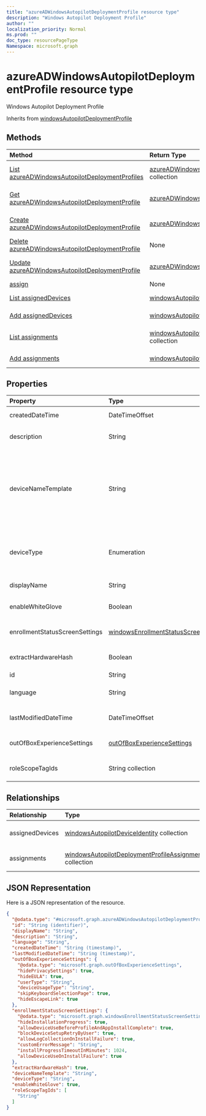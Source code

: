 ```yaml
---
title: "azureADWindowsAutopilotDeploymentProfile resource type"
description: "Windows Autopilot Deployment Profile"
author: ""
localization_priority: Normal
ms.prod: ""
doc_type: resourcePageType
Namespace: microsoft.graph
---
```



# azureADWindowsAutopilotDeploymentProfile resource type

Windows Autopilot Deployment Profile


Inherits from [windowsAutopilotDeploymentProfile](../resources/windowsAutopilotDeploymentProfile.md)

## Methods
|Method|Return Type|Description|
|:---|:---|:---|
|[List azureADWindowsAutopilotDeploymentProfiles](../api/azureadwindowsautopilotdeploymentprofile-list.md)|[azureADWindowsAutopilotDeploymentProfile](../resources/azureADWindowsAutopilotDeploymentProfile.md) collection|List properties and relationships of the [azureADWindowsAutopilotDeploymentProfile](../resources/azureadwindowsautopilotdeploymentprofile.md) objects.|
|[Get azureADWindowsAutopilotDeploymentProfile](../api/azureadwindowsautopilotdeploymentprofile-get.md)|[azureADWindowsAutopilotDeploymentProfile](../resources/azureADWindowsAutopilotDeploymentProfile.md)|Read properties and relationships of the [azureADWindowsAutopilotDeploymentProfile](../resources/azureadwindowsautopilotdeploymentprofile.md) object.|
|[Create azureADWindowsAutopilotDeploymentProfile](../api/azureadwindowsautopilotdeploymentprofile-create.md)|[azureADWindowsAutopilotDeploymentProfile](../resources/azureADWindowsAutopilotDeploymentProfile.md)|Create a new [azureADWindowsAutopilotDeploymentProfile](../resources/azureadwindowsautopilotdeploymentprofile.md) object.|
|[Delete azureADWindowsAutopilotDeploymentProfile](../api/azureadwindowsautopilotdeploymentprofile-delete.md)|None|Deletes a [azureADWindowsAutopilotDeploymentProfile](../resources/azureadwindowsautopilotdeploymentprofile.md).|
|[Update azureADWindowsAutopilotDeploymentProfile](../api/azureadwindowsautopilotdeploymentprofile-update.md)|[azureADWindowsAutopilotDeploymentProfile](../resources/azureADWindowsAutopilotDeploymentProfile.md)|Update the properties of a [azureADWindowsAutopilotDeploymentProfile](../resources/azureadwindowsautopilotdeploymentprofile.md) object.|
|[assign](../api/azureadwindowsautopilotdeploymentprofile-assign.md)|None||
|[List assignedDevices](../api/azureadwindowsautopilotdeploymentprofile-list-assigneddevices.md)|[windowsAutopilotDeviceIdentity](../resources/windowsAutopilotDeviceIdentity.md) collection|Get the windowsAutopilotDeviceIdentities from the assignedDevices navigation property.|
|[Add assignedDevices](../api/azureadwindowsautopilotdeploymentprofile-post-assigneddevices.md)|[windowsAutopilotDeviceIdentity](../resources/windowsAutopilotDeviceIdentity.md)|Add assignedDevices by posting to the assignedDevices collection.|
|[List assignments](../api/azureadwindowsautopilotdeploymentprofile-list-assignments.md)|[windowsAutopilotDeploymentProfileAssignment](../resources/windowsAutopilotDeploymentProfileAssignment.md) collection|Get the windowsAutopilotDeploymentProfileAssignments from the assignments navigation property.|
|[Add assignments](../api/azureadwindowsautopilotdeploymentprofile-post-assignments.md)|[windowsAutopilotDeploymentProfileAssignment](../resources/windowsAutopilotDeploymentProfileAssignment.md)|Add assignments by posting to the assignments collection.|

## Properties
|Property|Type|Description|
|:---|:---|:---|
|createdDateTime|DateTimeOffset|Profile creation time Inherited from [windowsAutopilotDeploymentProfile](../resources/windowsAutopilotDeploymentProfile.md)|
|description|String|Description of the profile Inherited from [windowsAutopilotDeploymentProfile](../resources/windowsAutopilotDeploymentProfile.md)|
|deviceNameTemplate|String|The template used to name the AutoPilot Device. This can be a custom text and can also contain either the serial number of the device, or a randomly generated number. The total length of the text generated by the template can be no more than 15 characters. Inherited from [windowsAutopilotDeploymentProfile](../resources/windowsAutopilotDeploymentProfile.md)|
|deviceType|Enumeration|The AutoPilot device type that this profile is applicable to. Inherited from [windowsAutopilotDeploymentProfile](../resources/windowsAutopilotDeploymentProfile.md). Possible values are: `windowsPc`, `surfaceHub2`.|
|displayName|String|Name of the profile Inherited from [windowsAutopilotDeploymentProfile](../resources/windowsAutopilotDeploymentProfile.md)|
|enableWhiteGlove|Boolean|Enable Autopilot White Glove for the profile. Inherited from [windowsAutopilotDeploymentProfile](../resources/windowsAutopilotDeploymentProfile.md)|
|enrollmentStatusScreenSettings|[windowsEnrollmentStatusScreenSettings](../resources/windowsEnrollmentStatusScreenSettings.md)|Enrollment status screen setting Inherited from [windowsAutopilotDeploymentProfile](../resources/windowsAutopilotDeploymentProfile.md)|
|extractHardwareHash|Boolean|HardwareHash Extraction for the profile Inherited from [windowsAutopilotDeploymentProfile](../resources/windowsAutopilotDeploymentProfile.md)|
|id|String| Inherited from [entity](../resources/entity.md)|
|language|String|Language configured on the device Inherited from [windowsAutopilotDeploymentProfile](../resources/windowsAutopilotDeploymentProfile.md)|
|lastModifiedDateTime|DateTimeOffset|Profile last modified time Inherited from [windowsAutopilotDeploymentProfile](../resources/windowsAutopilotDeploymentProfile.md)|
|outOfBoxExperienceSettings|[outOfBoxExperienceSettings](../resources/outOfBoxExperienceSettings.md)|Out of box experience setting Inherited from [windowsAutopilotDeploymentProfile](../resources/windowsAutopilotDeploymentProfile.md)|
|roleScopeTagIds|String collection|Scope tags for the profile. Inherited from [windowsAutopilotDeploymentProfile](../resources/windowsAutopilotDeploymentProfile.md)|

## Relationships
|Relationship|Type|Description|
|:---|:---|:---|
|assignedDevices|[windowsAutopilotDeviceIdentity](../resources/windowsAutopilotDeviceIdentity.md) collection|The list of assigned devices for the profile. Inherited from [windowsAutopilotDeploymentProfile](../resources/windowsAutopilotDeploymentProfile.md)|
|assignments|[windowsAutopilotDeploymentProfileAssignment](../resources/windowsAutopilotDeploymentProfileAssignment.md) collection|The list of group assignments for the profile. Inherited from [windowsAutopilotDeploymentProfile](../resources/windowsAutopilotDeploymentProfile.md)|

## JSON Representation
Here is a JSON representation of the resource.
<!-- {
  "blockType": "resource",
  "keyProperty": "id",
  "@odata.type": "microsoft.graph.azureADWindowsAutopilotDeploymentProfile",
  "baseType": "microsoft.graph.windowsAutopilotDeploymentProfile",
  "openType": false
}
-->
``` json
{
  "@odata.type": "#microsoft.graph.azureADWindowsAutopilotDeploymentProfile",
  "id": "String (identifier)",
  "displayName": "String",
  "description": "String",
  "language": "String",
  "createdDateTime": "String (timestamp)",
  "lastModifiedDateTime": "String (timestamp)",
  "outOfBoxExperienceSettings": {
    "@odata.type": "microsoft.graph.outOfBoxExperienceSettings",
    "hidePrivacySettings": true,
    "hideEULA": true,
    "userType": "String",
    "deviceUsageType": "String",
    "skipKeyboardSelectionPage": true,
    "hideEscapeLink": true
  },
  "enrollmentStatusScreenSettings": {
    "@odata.type": "microsoft.graph.windowsEnrollmentStatusScreenSettings",
    "hideInstallationProgress": true,
    "allowDeviceUseBeforeProfileAndAppInstallComplete": true,
    "blockDeviceSetupRetryByUser": true,
    "allowLogCollectionOnInstallFailure": true,
    "customErrorMessage": "String",
    "installProgressTimeoutInMinutes": 1024,
    "allowDeviceUseOnInstallFailure": true
  },
  "extractHardwareHash": true,
  "deviceNameTemplate": "String",
  "deviceType": "String",
  "enableWhiteGlove": true,
  "roleScopeTagIds": [
    "String"
  ]
}
```

